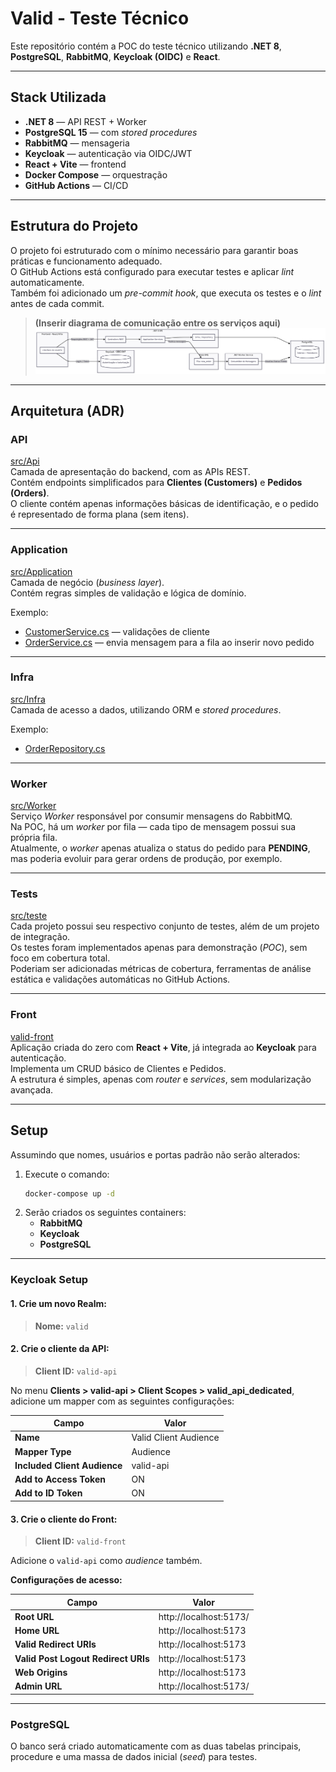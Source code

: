 # **Valid - Teste Técnico**

Este repositório contém a POC do teste técnico utilizando **.NET 8**, **PostgreSQL**, **RabbitMQ**, **Keycloak (OIDC)** e **React**.

---

##  Stack Utilizada
- **.NET 8** — API REST + Worker  
- **PostgreSQL 15** — com *stored procedures*  
- **RabbitMQ** — mensageria  
- **Keycloak** — autenticação via OIDC/JWT  
- **React + Vite** — frontend  
- **Docker Compose** — orquestração  
- **GitHub Actions** — CI/CD  

---

##  Estrutura do Projeto

O projeto foi estruturado com o mínimo necessário para garantir boas práticas e funcionamento adequado.  
O GitHub Actions está configurado para executar testes e aplicar *lint* automaticamente.  
Também foi adicionado um *pre-commit hook*, que executa os testes e o *lint* antes de cada commit.

> **(Inserir diagrama de comunicação entre os serviços aqui)**
![Diagrama de Comunicação](./sequencia.png)
---

##  Arquitetura (ADR)

### **API**
 [src/Api](https://github.com/DanielCSilveira/test-valid/tree/main/src/Api)  
Camada de apresentação do backend, com as APIs REST.  
Contém endpoints simplificados para **Clientes (Customers)** e **Pedidos (Orders)**.  
O cliente contém apenas informações básicas de identificação, e o pedido é representado de forma plana (sem itens).  

---

### **Application**
 [src/Application](https://github.com/DanielCSilveira/test-valid/tree/main/src/Application)  
Camada de negócio (*business layer*).  
Contém regras simples de validação e lógica de domínio.  

Exemplo:  
- [CustomerService.cs](https://github.com/DanielCSilveira/test-valid/blob/main/src/Application/Services/CustomerService.cs) — validações de cliente  
- [OrderService.cs](https://github.com/DanielCSilveira/test-valid/blob/main/src/Application/Services/OrderService.cs) — envia mensagem para a fila ao inserir novo pedido  

---

### **Infra**
 [src/Infra](https://github.com/DanielCSilveira/test-valid/tree/main/src/Infra)  
Camada de acesso a dados, utilizando ORM e *stored procedures*.  

Exemplo:  
- [OrderRepository.cs](https://github.com/DanielCSilveira/test-valid/blob/main/src/Infra/Repository/OrderRepository.cs)

---

### **Worker**
 [src/Worker](https://github.com/DanielCSilveira/test-valid/tree/main/src/Worker)  
Serviço *Worker* responsável por consumir mensagens do RabbitMQ.  
Na POC, há um *worker* por fila — cada tipo de mensagem possui sua própria fila.  
Atualmente, o *worker* apenas atualiza o status do pedido para **PENDING**, mas poderia evoluir para gerar ordens de produção, por exemplo.  

---

### **Tests**
 [src/teste](https://github.com/DanielCSilveira/test-valid/tree/main/src/teste)  
Cada projeto possui seu respectivo conjunto de testes, além de um projeto de integração.  
Os testes foram implementados apenas para demonstração (*POC*), sem foco em cobertura total.  
Poderiam ser adicionadas métricas de cobertura, ferramentas de análise estática e validações automáticas no GitHub Actions.  

---

### **Front**
 [valid-front](https://github.com/DanielCSilveira/test-valid/tree/main/valid-front)  
Aplicação criada do zero com **React + Vite**, já integrada ao **Keycloak** para autenticação.  
Implementa um CRUD básico de Clientes e Pedidos.  
A estrutura é simples, apenas com *router* e *services*, sem modularização avançada.  

---

##  Setup

Assumindo que nomes, usuários e portas padrão não serão alterados:

1. Execute o comando:
   ```bash
   docker-compose up -d
   ```
2. Serão criados os seguintes containers:
   - **RabbitMQ**
   - **Keycloak**
   - **PostgreSQL**

---

###  Keycloak Setup

#### 1. Crie um novo Realm:
> **Nome:** `valid`

#### 2. Crie o cliente da API:
> **Client ID:** `valid-api`

No menu **Clients > valid-api > Client Scopes > valid_api_dedicated**, adicione um mapper com as seguintes configurações:

| Campo | Valor |
|-------|--------|
| **Name** | Valid Client Audience |
| **Mapper Type** | Audience |
| **Included Client Audience** | valid-api |
| **Add to Access Token** | ON |
| **Add to ID Token** | ON |

#### 3. Crie o cliente do Front:
> **Client ID:** `valid-front`

Adicione o `valid-api` como *audience* também.

**Configurações de acesso:**

| Campo | Valor |
|--------|--------|
| **Root URL** | http://localhost:5173/ |
| **Home URL** | http://localhost:5173 |
| **Valid Redirect URIs** | http://localhost:5173 |
| **Valid Post Logout Redirect URIs** | http://localhost:5173 |
| **Web Origins** | http://localhost:5173 |
| **Admin URL** | http://localhost:5173/ |

---

###  PostgreSQL
O banco será criado automaticamente com as duas tabelas principais, procedure  e uma massa de dados inicial (*seed*) para testes.
